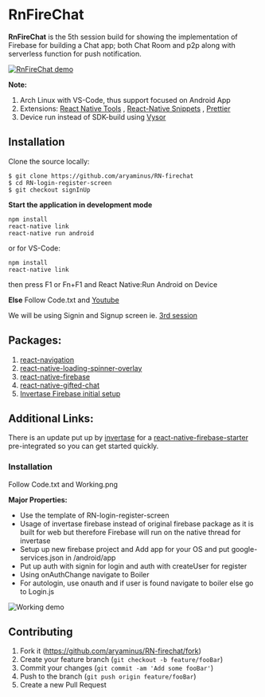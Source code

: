 # RnFireChat

**RnFireChat** is the 5th session build for showing the implementation of Firebase for building a Chat app; both Chat Room and p2p along with serverless function for push notification.

[![RnFireChat demo](https://i.imgur.com/vgep2fb.gif)]()

**Note:**

1. Arch Linux with VS-Code, thus support focused on Android App
2. Extensions: <a href="https://marketplace.visualstudio.com/items?itemName=vsmobile.vscode-react-native" target="_blank">React Native Tools</a> , <a href="https://marketplace.visualstudio.com/items?itemName=EQuimper.react-native-react-redux" target="_blank">React-Native Snippets</a> , <a href="https://marketplace.visualstudio.com/items?itemName=esbenp.prettier-vscode" target="_blank">Prettier</a>
3. Device run instead of SDK-build using <a href="https://chrome.google.com/webstore/detail/vysor/gidgenkbbabolejbgbpnhbimgjbffefm" target="_blank">Vysor</a>

## Installation

Clone the source locally:
```
$ git clone https://github.com/aryaminus/RN-firechat
$ cd RN-login-register-screen
$ git checkout signInUp
```

**Start the application in development mode**
```
npm install
react-native link
react-native run android
```
or for VS-Code:
```
npm install
react-native link
```
then press F1 or Fn+F1 and React Native:Run Android on Device 

**Else**
Follow Code.txt and <a href="https://youtu.be/-sweQ2HzjrA" target="_blank">Youtube</a>

We will be using Signin and Signup screen ie. <a href="https://github.com/aryaminus/RN-login-register-screen" target="_blank"> 3rd session</a>

## Packages:
1. <a href="https://reactnavigation.org/docs/intro/" target="_blank">react-navigation</a>
2. <a href="https://github.com/joinspontaneous/react-native-loading-spinner-overlay" target="_blank">react-native-loading-spinner-overlay</a>
3. <a href="https://github.com/invertase/react-native-firebase/" target="_blank">react-native-firebase</a>
4. <a href="https://github.com/FaridSafi/react-native-gifted-chat" target="_blank">react-native-gifted-chat</a>
5. <a href="https://rnfirebase.io/docs/v3.0.*/installation/initial-setup" target="_blank">Invertase Firebase initial setup</a>

## Additional Links:
There is an update put up by <a href="https://rnfirebase.io/" target="_blank">invertase</a> for a <a href="https://github.com/invertase/react-native-firebase-starter" target="_blank">react-native-firebase-starter</a> pre-integrated so you can get started quickly.


### Installation
Follow Code.txt and Working.png

**Major Properties:**
 - Use the template of RN-login-register-screen
 - Usage of invertase firebase instead of original firebase package as it is built for web but therefore Firebase will run on the native thread for invertase
 - Setup up new firebase project and Add app for your OS and put google-services.json in /android/app
 - Put up auth with signin for login and auth with createUser for register
 - Using onAuthChange navigate to Boiler 
 - For autologin, use onauth and if user is found navigate to boiler else go to Login.js

![Working demo]()

## Contributing

1. Fork it (<https://github.com/aryaminus/RN-firechat/fork>)
2. Create your feature branch (`git checkout -b feature/fooBar`)
3. Commit your changes (`git commit -am 'Add some fooBar'`)
4. Push to the branch (`git push origin feature/fooBar`)
5. Create a new Pull Request


